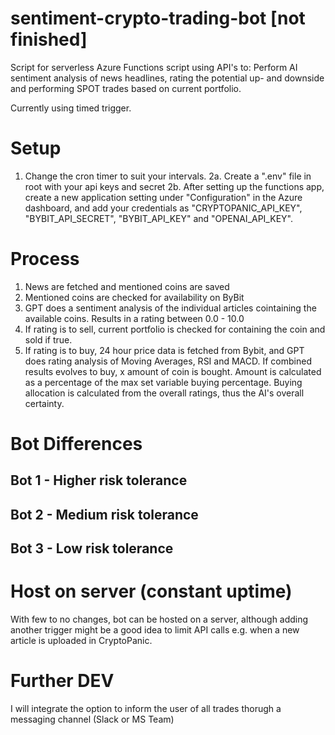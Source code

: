 # sentiment-crypto-trading-bot [not finished]

Script for serverless Azure Functions script using API's to: Perform AI sentiment analysis of news headlines, rating the potential up- and downside and performing SPOT trades based on current portfolio.

Currently using timed trigger.

# Setup
1. Change the cron timer to suit your intervals. 
2a. Create a ".env" file in root with your api keys and secret
2b. After setting up the functions app, create a new application setting under "Configuration" in the Azure dashboard, and add your credentials as
"CRYPTOPANIC_API_KEY", "BYBIT_API_SECRET", "BYBIT_API_KEY" and "OPENAI_API_KEY".

# Process
1. News are fetched and mentioned coins are saved
2. Mentioned coins are checked for availability on ByBit
3. GPT does a sentiment analysis of the individual articles cointaining the available coins. Results in a rating between 0.0 - 10.0
4. If rating is to sell, current portfolio is checked for containing the coin and sold if true.
5. If rating is to buy, 24 hour price data is fetched from Bybit, and GPT does rating analysis of Moving Averages, RSI and MACD. If combined results evolves to buy, x amount of coin is bought. Amount is calculated as a percentage of the max set variable buying percentage. Buying allocation is calculated from the overall ratings, thus the AI's overall certainty. 

# Bot Differences

## Bot 1 - Higher risk tolerance
## Bot 2 - Medium risk tolerance
## Bot 3 - Low risk tolerance

# Host on server (constant uptime)
With few to no changes, bot can be hosted on a server, although adding another trigger might be a good idea to limit API calls e.g. when a new article is uploaded in CryptoPanic.

# Further DEV
I will integrate the option to inform the user of all trades thorugh a messaging channel (Slack or MS Team)
